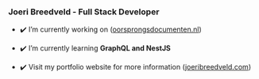 ### Joeri Breedveld - Full Stack Developer

- ✔️ I’m currently working on ([oorsprongsdocumenten.nl](https://oorsprongsdocumenten.nl/))

- ✔️ I’m currently learning **GraphQL and NestJS**

- ✔️ Visit my portfolio website for more information ([joeribreedveld.com](https://joeribreedveld.com/))
